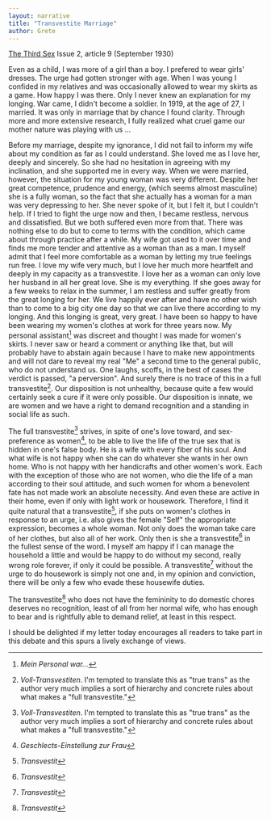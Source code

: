 ```yaml
---
layout: narrative
title: "Transvestite Marriage"
author: Grete
---
```


[The Third Sex](/das-dritte-geschlecht/) Issue 2, article 9 (September 1930)

Even as a child, I was more of a girl than a boy. I prefered to wear girls' dresses. The urge had gotten stronger with age. When I was young I confided in my relatives and was occasionally allowed to wear my skirts as a game. How happy I was there. Only I never knew an explanation for my longing. War came, I didn't become a soldier. In 1919, at the age of 27, I married. It was only in marriage that by chance I found clarity. Through more and more extensive research, I fully realized what cruel game our mother nature was playing with us &hellip;

Before my marriage, despite my ignorance, I did not fail to inform my wife about my condition as far as I could understand. She loved me as I love her, deeply and sincerely. So she had no hesitation in agreeing with my inclination, and she supported me in every way. When we were married, however, the situation for my young woman was very different. Despite her great competence, prudence and energy, (which seems almost masculine) she is a fully woman, so the fact that she actually has a woman for a man was very depressing to her. She never spoke of it, but I felt it, but I couldn't help. If I tried to fight the urge now and then, I became restless, nervous and dissatisfied. But we both suffered even more from that. There was nothing else to do but to come to terms with the condition, which came about through practice after a while. My wife got used to it over time and finds me more tender and attentive as a woman than as a man. I myself admit that I feel more comfortable as a woman by letting my true feelings run free. I love my wife very much, but I love her much more heartfelt and deeply in my capacity as a transvestite. I love her as a woman can only love her husband in all her great love. She is my everything. If she goes away for a few weeks to relax in the summer, I am restless and suffer greatly from the great longing for her. We live happily ever after and have no other wish than to come to a big city one day so that we can live there according to my longing. And this longing is great, very great. I have been so happy to have been wearing my women's clothes at work for three years now. My personal assistant[^fn1] was discreet and thought I was made for women's skirts. I never saw or heard a comment or anything like that, but will probably have to abstain again because I have to make new appointments and will not dare to reveal my real "Me" a second time to the general public, who do not understand us. One laughs, scoffs, in the best of cases the verdict is passed, "a perversion". And surely there is no trace of this in a full transvestite[^fn2]. Our disposition is not unhealthy, because quite a few would certainly seek a cure if it were only possible. Our disposition is innate, we are women and we have a right to demand recognition and a standing in social life as such.

The full transvestite[^fn2] strives, in spite of one's love toward, and sex-preference as women[^fn3], to be able to live the life of the true sex that is hidden in one's false body. He is a wife with every fiber of his soul. And what wife is not happy when she can do whatever she wants in her own home. Who is not happy with her handicrafts and other women's work. Each with the exception of those who are not women, who die the life of a man according to their soul attitude, and such women for whom a benevolent fate has not made work an absolute necessity. And even these are active in their home, even if only with light work or housework. Therefore, I find it quite natural that a transvestite[^fn4], if she puts on women's clothes in response to an urge, i.e. also gives the female "Self" the appropriate expression, becomes a whole woman. Not only does the woman take care of her clothes, but also all of her work. Only then is she a transvestite[^fn4] in the fullest sense of the word. I myself am happy if I can manage the household a little and would be happy to do without my second, really wrong role forever, if only it could be possible. A transvestite[^fn4] without the urge to do housework is simply not one and, in my opinion and conviction, there will be only a few who evade these housewife duties.

The transvestite[^fn4] who does not have the femininity to do domestic chores deserves no recognition, least of all from her normal wife, who has enough to bear and is rightfully able to demand relief, at least in this respect.

I should be delighted if my letter today encourages all readers to take part in this debate and this spurs a lively exchange of views.

[^fn1]: _Mein Personal war&hellip;_
[^fn2]: _Voll-Transvestiten_. I'm tempted to translate this as "true trans" as the author very much implies a sort of hierarchy and concrete rules about what makes a "full transvestite."
[^fn3]: _Geschlects-Einstellung zur Frau_
[^fn4]: _Transvestit_
